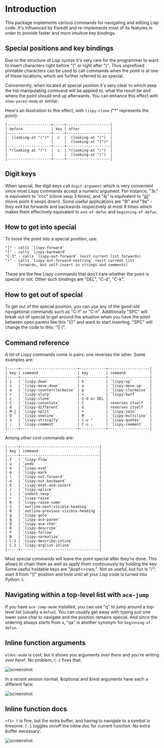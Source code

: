 # Introduction

This package implements various commands for navigating and editing
Lisp code. It's influenced by Paredit and re-implements most of its features
in order to provide faster and more intuitive key bindings.

## Special positions and key bindings

Due to the structure of Lisp syntax it's very rare for the
programmer to want to insert characters right before "(" or right
after ")". Thus unprefixed printable characters can be used to call
commands when the point is at one of these locations, which are
further referred to as special.

Conveniently, when located at special position it's very clear to
which sexp the list-manipulating command will be applied to, what
the result be and where the point should end up afterwards.  You
can enhance this effect with `show-paren-mode` or similar.

Here's an illustration to this effect, with `lispy-clone` ("*"
represents the point):

    |--------------------+-----+--------------------|
    | before             | key | after              |
    |--------------------+-----+--------------------|
    |  (looking-at "(")* |  c  |  (looking-at "(")  |
    |                    |     |  (looking-at "(")* |
    |--------------------+-----+--------------------|
    | *(looking-at "(")  |  c  | *(looking-at "(")  |
    |                    |     |  (looking-at "(")  |
    |--------------------+-----+--------------------|

## Digit keys

When special, the digit keys call `digit-argument` which is very
convenient since most Lispy commands accept a numeric argument.
For instance, "3c" is equivalent to "ccc" (clone sexp 3 times), and
"4j" is equivalent to "jjjj" (move point 4 sexps down).  Some useful
applications are "9l" and "9a" - they exit list forwards and
backwards respectively at most 9 times which makes them effectively
equivalent to `end-of-defun` and `beginning-of-defun`.

## How to get into special

To move the point into a special position, use:

    "]" - calls `lispy-forward'
    "[" - calls `lispy-backward`
    "C-3" - calls `lispy-out-forward` (exit current list forwards)
    ")" - calls `lispy-out-forward-nostring` (exit current list
          forwards, but self-insert in strings and comments)

These are the few Lispy commands that don't care whether the point
is special or not. Other such bindings are "DEL", "C-d", "C-k".

## How to get out of special

To get out of the special position, you can use any of the good-old
navigational commands such as "C-f" or "C-n".
Additionally "SPC" will break out of special to get around the
situation when you have the point between open parens like this
"(|(" and want to start inserting. "SPC" will change the code to
this: "(| (".

## Command reference

A lot of Lispy commands come in pairs: one reverses the other.
Some examples are:

    |-----+--------------------------+------------+-------------------|
    | key | command                  | key        | command           |
    |-----+--------------------------+------------+-------------------|
    | j   | `lispy-down`             | k          | `lispy-up`        |
    | s   | `lispy-move-down`        | w          | `lispy-move-up`   |
    | o   | `lispy-counterclockwise` | p          | `lispy-clockwise` |
    | >   | `lispy-slurp`            | <          | `lispy-barf`      |
    | c   | `lispy-clone`            | C-d or DEL |                   |
    | C   | `lispy-convolute`        | C          | reverses itself   |
    | d   | `lispy-different`        | d          | reverses itself   |
    | M-j | `lispy-split`            | +          | `lispy-join`      |
    | O   | `lispy-oneline`          | M          | `lispy-multiline` |
    | S   | `lispy-stringify`        | C-u "      | `lispy-quotes`    |
    | ;   | `lispy-comment`          | C-u ;      | `lispy-comment`   |
    |-----+--------------------------+------------+-------------------|

Among other cool commands are:

    |-----+------------------------------------|
    | key | command                            |
    |-----+------------------------------------|
    | f   | `lispy-flow`                       |
    | u   | `undo`                             |
    | e   | `lispy-eval`                       |
    | m   | `lispy-mark`                       |
    | l   | `lispy-out-forward`                |
    | a   | `lispy-out-backward`               |
    | E   | `lispy-eval-and-insert`            |
    | /   | `lispy-splice`                     |
    | i   | `indent-sexp`                      |
    | r   | `lispy-raise`                      |
    | R   | `lispy-raise-some`                 |
    | J   | `outline-next-visible-heading`     |
    | K   | `outline-previous-visible-heading` |
    | g   | `lispy-goto`                       |
    | q   | `lispy-ace-paren`                  |
    | Q   | `lispy-ace-char`                   |
    | D   | `lispy-describe`                   |
    | F   | `lispy-follow`                     |
    | N   | `lispy-normalize`                  |
    | C-1 | `lispy-describe-inline`            |
    | C-2 | `lispy-arglist-inline`             |
    |-----+------------------------------------|

Most special commands will leave the point special after they're
done.  This allows to chain them as well as apply them
continuously by holding the key.  Some useful holdable keys are
"jkopf<>cws;".
Not so useful, but fun is "/": start it from "|(" position and hold
until all your Lisp code is turned into Python :).

## Navigating within a top-level list with `ace-jump`

If you have `ace-jump-mode` installed, you can use "q" to jump
around a top-level list (usually a `defun`).
You can usually get away with typing just one lower case char to navigate
and the position remains special.
And since the ordering always starts from `a`, "qa" is another synonym
for `beginning-of-defun`.

## Inline function arguments
`eldoc-mode` is cool, but it shows you arguments *over there* and
you're writing *over here*!. No problem, `C-2` fixes that:

![screenshot](https://raw.github.com/abo-abo/lispy/master/doc/arglist-1.png)

In a recent version normal, &optional and &rest arguments have each
a different face:

![screenshot](https://raw.github.com/abo-abo/lispy/master/doc/arglist-2.png)

## Inline function docs
`<f1> f` is fine, but the extra buffer, and having to navigate to a symbol
is tiresome. `C-1` toggles on/off the inline doc for current function.
No extra buffer necessary:

![screenshot](https://raw.github.com/abo-abo/lispy/master/doc/doc-1.png)
